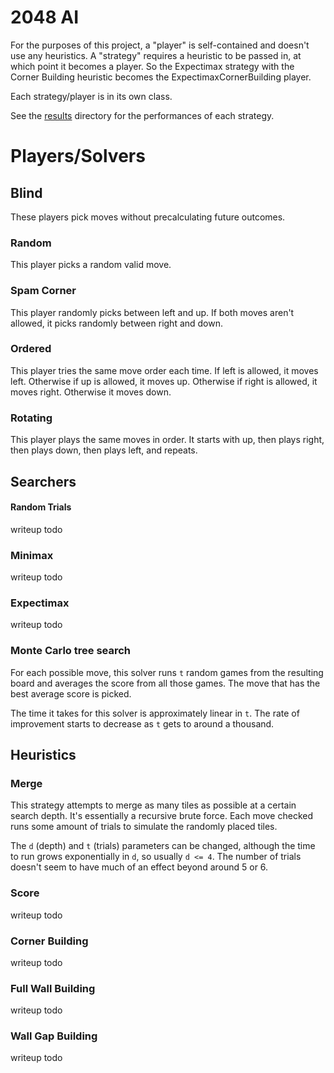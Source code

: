 # 2048 AI

For the purposes of this project, a "player" is self-contained and doesn't use any heuristics.
A "strategy" requires a heuristic to be passed in, at which point it becomes a player.
So the Expectimax strategy with the Corner Building heuristic becomes the ExpectimaxCornerBuilding player.

Each strategy/player is in its own class.

See the [results](/results) directory for the performances of each strategy.

# Players/Solvers

## Blind
These players pick moves without precalculating future outcomes.

### Random
This player picks a random valid move.


### Spam Corner
This player randomly picks between left and up.
If both moves aren't allowed, it picks randomly between right and down.


### Ordered
This player tries the same move order each time.
If left is allowed, it moves left.
Otherwise if up is allowed, it moves up.
Otherwise if right is allowed, it moves right.
Otherwise it moves down.


### Rotating
This player plays the same moves in order.
It starts with up, then plays right, then plays down, then plays left, and repeats.


## Searchers

#### Random Trials
writeup todo

### Minimax
writeup todo

### Expectimax
writeup todo

### Monte Carlo tree search
For each possible move, this solver runs `t` random games from the resulting board and averages the score from all those games.
The move that has the best average score is picked.

The time it takes for this solver is approximately linear in `t`.
The rate of improvement starts to decrease as `t` gets to around a thousand.


## Heuristics

### Merge
This strategy attempts to merge as many tiles as possible at a certain search depth.
It's essentially a recursive brute force.
Each move checked runs some amount of trials to simulate the randomly placed tiles.

The `d` (depth) and `t` (trials) parameters can be changed, although the time to run grows exponentially in `d`, so usually `d <= 4`.
The number of trials doesn't seem to have much of an effect beyond around 5 or 6.

### Score
writeup todo

### Corner Building
writeup todo

### Full Wall Building
writeup todo

### Wall Gap Building
writeup todo

